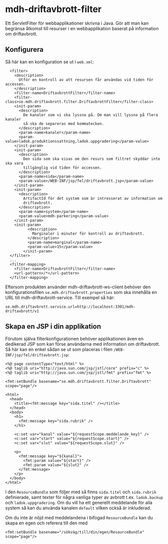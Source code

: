 # mdh-driftavbrott-filter

Ett ServletFilter för webbapplikationer skrivna i Java. Gör att man kan begränsa
åtkomst till resurser i en webbapplikation baserat på information om
driftavbrott.

## Konfigurera

Så här kan en konfiguration se ut i `web.xml`:

```
  <filter>
    <description>
      Utför en kontroll av att resursen får användas vid tiden för accessen.
    </description>
    <filter-name>DriftavbrottFilter</filter-name>
    <filter-class>se.mdh.driftavbrott.filter.DriftavbrottFilter</filter-class>
    <init-param>
      <description>
        De kanaler som vi ska lyssna på. Om man vill lyssna på flera kanaler
        så ska de separeras med kommatecken.
      </description>
      <param-name>kanaler</param-name>
      <param-value>ladok.produktionssattning,ladok.uppgradering</param-value>
    </init-param>
    <init-param>
      <description>
        Den sida som ska visas om den resurs som filtret skyddar inte ska vara
        tillgänglig vid tiden för accessen.
      </description>
      <param-name>sida</param-name>
      <param-value>/WEB-INF/jsp/fel/driftavbrott.jsp</param-value>
    </init-param>
    <init-param>
      <description>
        ArtifactId för det system som är intresserat av information om
        driftavbrott.
      </description>
      <param-name>system</param-name>
      <param-value>mdh-parkering</param-value>
    </init-param>
    <init-param>
          <description>
            Marginaler i minuter för kontroll av driftavbrott. 
          </description>
          <param-name>marginal</param-name>
          <param-value>15</param-value>
        </init-param>
  </filter>
  ...
  <filter-mapping>
    <filter-name>DriftavbrottFilter</filter-name>
    <url-pattern>/*</url-pattern>
  </filter-mapping>
```

Eftersom produkten använder mdh-driftavbrott-ws-client behöver den
konfigurationsfilen `se.mdh.driftavbrott.properties` som ska innehålla en URL
till mdh-driftavbrott-service. Till exempel så här:

```
se.mdh.driftavbrott.service.url=http://localhost:3301/mdh-driftavbrott/v1
```

## Skapa en JSP i din applikation

Förutom själva filterkonfigurationen behöver applikationen även en dedikerad JSP
som kan förse användarna med information om driftavbrott. Så här kan en enkel
sådan se ut som placeras i filen `/WEB-INF/jsp/fel/driftavbrott.jsp`:

```
<%@ page contentType="text/html" %>
<%@ taglib uri="http://java.sun.com/jsp/jstl/core" prefix="c" %>
<%@ taglib uri="http://java.sun.com/jsp/jstl/fmt" prefix="fmt" %>

<fmt:setBundle basename="se.mdh.driftavbrott.filter.Driftavbrott" scope="page"/>

<html>
  <head>
    <title><fmt:message key="sida.titel" /></title>
  </head>
  <body>
    <h1>
      <fmt:message key="sida.rubrik" />
    </h1>
  
    <c:set var="kanal" value="${requestScope.meddelande_key}" />
    <c:set var="start" value="${requestScope.start}" />
    <c:set var="slut" value="${requestScope.slut}" />
  
    <p>
      <fmt:message key="${kanal}">
        <fmt:param value="${start}" />
        <fmt:param value="${slut}" />
      </fmt:message>
    </p>
  </body>
</html>
```

I den `ResourceBundle` som följer med så finns `sida.titel` och `sida.rubrik`
definierade, samt texter för några vanliga typer av avbrott t.ex. `ladok.backup`
och `ladok.uppgradering`. Om du vill ha ett generellt meddelande för alla system
så kan du använda kanalen `default` vilken också är inkluderad.  

Om du inte är nöjd med meddelandena i bifogad `ResourceBundle` kan du skapa en
egen och referera till den med 
```
<fmt:setBundle basename="/sökväg/till/din/egen/ResourceBundle" scope="page"/>
```
